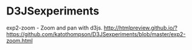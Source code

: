 # D3JSexperiments
exp2-zoom - Zoom and pan with d3js.
http://htmlpreview.github.io/?https://github.com/katothompson/D3JSexperiments/blob/master/exp2-zoom.html
